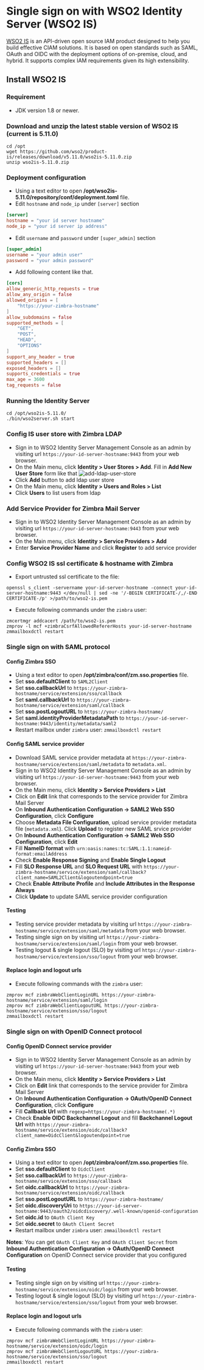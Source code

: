 Single sign on with WSO2 Identity Server (WSO2 IS)
==================================================
[WSO2 IS](https://is.docs.wso2.com) is an API-driven open source IAM product designed to help you build effective CIAM solutions.
It is based on open standards such as SAML, OAuth and OIDC with the deployment options of on-premise, cloud, and hybrid.
It supports complex IAM requirements given its high extensibility.

## Install WSO2 IS

### Requirement
* JDK version 1.8 or newer.

### Download and unzip the latest stable version of WSO2 IS (current is 5.11.0)
```shell
cd /opt
wget https://github.com/wso2/product-is/releases/download/v5.11.0/wso2is-5.11.0.zip
unzip wso2is-5.11.0.zip
```

### Deployment configuration
* Using a text editor to open **/opt/wso2is-5.11.0/repository/conf/deployment.toml** file.
* Edit `hostname` and `node_ip` under `[server]` section
```toml
[server]
hostname = "your id server hostname"
node_ip = "your id server ip address"
```
* Edit `username` and `password` under `[super_admin]` section
```toml
[super_admin]
username = "your admin user"
password = "your admin password"
```
* Add following content like that.
```toml
[cors]
allow_generic_http_requests = true
allow_any_origin = false
allowed_origins = [
    "https://your-zimbra-hostname"
]
allow_subdomains = false
supported_methods = [
    "GET",
    "POST",
    "HEAD",
    "OPTIONS"
]
support_any_header = true
supported_headers = []
exposed_headers = []
supports_credentials = true
max_age = 3600
tag_requests = false
```

### Running the Identity Server
```shell
cd /opt/wso2is-5.11.0/
./bin/wso2server.sh start
```

### Config IS user store with Zimbra LDAP
* Sign in to WSO2 Identity Server Management Console as an admin by visiting url `https://your-id-server-hostname:9443` from your web browser.
* On the Main menu, click **Identity > User Stores > Add**. Fill in **Add New User Store** form like that
![add-ldap-user-store](wso2-is/add-ldap-user-store.png)
* Click **Add** button to add ldap user store
* On the Main menu, click **Identity > Users and Roles > List**
* Click **Users** to list users from ldap

### Add Service Provider for Zimbra Mail Server
* Sign in to WSO2 Identity Server Management Console as an admin by visiting url `https://your-id-server-hostname:9443` from your web browser.
* On the Main menu, click **Identity > Service Providers > Add**
* Enter **Service Provider Name** and click **Register** to add service provider

### Config WSO2 IS ssl certificate & hostname with Zimbra
* Export untrusted ssl certificate to the file:
~~~shell
openssl s_client -servername your-id-server-hostname -connect your-id-server-hostname:9443 </dev/null | sed -ne '/-BEGIN CERTIFICATE-/,/-END CERTIFICATE-/p' >/path/to/wso2-is.pem
~~~
* Execute following commands under the `zimbra` user:
~~~shell
zmcertmgr addcacert /path/to/wso2-is.pem
zmprov -l mcf +zimbraCsrfAllowedRefererHosts your-id-server-hostname
zmmailboxdctl restart
~~~

### Single sign on with SAML protocol
#### Config Zimbra SSO
* Using a text editor to open **/opt/zimbra/conf/zm.sso.properties** file.
* Set **sso.defaultClient** to `SAML2Client`
* Set **sso.callbackUrl** to `https://your-zimbra-hostname/service/extension/sso/callback`
* Set **saml.callbackUrl** to `https://your-zimbra-hostname/service/extension/saml/callback`
* Set **sso.postLogoutURL** to `https://your-zimbra-hostname/`
* Set **saml.identityProviderMetadataPath** to `https://your-id-server-hostname:9443/identity/metadata/saml2`
* Restart mailbox under `zimbra` user: `zmmailboxdctl restart`

#### Config SAML service provider
* Download SAML service provider metadata at `https://your-zimbra-hostname/service/extension/saml/metadata` to `metadata.xml`.
* Sign in to WSO2 Identity Server Management Console as an admin by visiting url `https://your-id-server-hostname:9443` from your web browser.
* On the Main menu, click **Identity > Service Providers > List**
* Click on **Edit** link that corresponds to the service provider for Zimbra Mail Server
* On **Inbound Authentication Configuration -> SAML2 Web SSO Configuration**, click **Configure**
* Choose **Metadata File Configuration**, upload service provider metadata file (`metadata.xml`).
  Click **Upload** to register new SAML srvice provider
* On **Inbound Authentication Configuration -> SAML2 Web SSO Configuration**, click **Edit**
* Fill **NameID format** with `urn:oasis:names:tc:SAML:1.1:nameid-format:emailAddress`
* Check **Enable Response Signing** and **Enable Single Logout**
* Fill **SLO Response URL** and **SLO Request URL** with `https://your-zimbra-hostname/service/extension/saml/callback?client_name=SAML2Client&logoutendpoint=true`
* Check **Enable Attribute Profile** and **Include Attributes in the Response Always**
* Click **Update** to update SAML service provider configuration

#### Testing
* Testing service provider metadata by visiting url `https://your-zimbra-hostname/service/extension/saml/metadata` from your web browser.
* Testing single sign on by visiting url `https://your-zimbra-hostname/service/extension/saml/login` from your web browser.
* Testing logout & single logout (SLO) by visiting url `https://your-zimbra-hostname/service/extension/sso/logout` from your web browser.

#### Replace login and logout urls
* Execute following commands with the `zimbra` user:
```shell
zmprov mcf zimbraWebClientLoginURL https://your-zimbra-hostname/service/extension/saml/login
zmprov mcf zimbraWebClientLogoutURL https://your-zimbra-hostname/service/extension/sso/logout
zmmailboxdctl restart
```

### Single sign on with OpenID Connect protocol
#### Config OpenID Connect service provider
* Sign in to WSO2 Identity Server Management Console as an admin by visiting url `https://your-id-server-hostname:9443` from your web browser.
* On the Main menu, click **Identity > Service Providers > List**
* Click on **Edit** link that corresponds to the service provider for Zimbra Mail Server
* On **Inbound Authentication Configuration -> OAuth/OpenID Connect Configuration**, click **Configure**
* Fill **Callback Url** with `regexp=https://your-zimbra-hostname(.*)`
* Check **Enable OIDC Backchannel Logout** and fill **Backchannel Logout Url** with `https://your-zimbra-hostname/service/extension/oidc/callback?client_name=OidcClient&logoutendpoint=true`

#### Config Zimbra SSO
* Using a text editor to open **/opt/zimbra/conf/zm.sso.properties** file.
* Set **sso.defaultClient** to `OidcClient`
* Set **sso.callbackUrl** to `https://your-zimbra-hostname/service/extension/sso/callback`
* Set **oidc.callbackUrl** to `https://your-zimbra-hostname/service/extension/oidc/callback`
* Set **sso.postLogoutURL** to `https://your-zimbra-hostname/`
* Set **oidc.discoveryUri** to `https://your-id-server-hostname:9443/oauth2/oidcdiscovery/.well-known/openid-configuration`
* Set **oidc.id** to `OAuth Client Key`
* Set **oidc.secret** to `OAuth Client Secret`
* Restart mailbox under `zimbra` user: `zmmailboxdctl restart`

**Notes**: You can get `OAuth Client Key` and `OAuth Client Secret` from **Inbound Authentication Configuration -> OAuth/OpenID Connect Configuration** on OpenID Connect service provider that you configured

#### Testing
* Testing single sign on by visiting url `https://your-zimbra-hostname/service/extension/oidc/login` from your web browser.
* Testing logout & single logout (SLO) by visiting url `https://your-zimbra-hostname/service/extension/sso/logout` from your web browser.

#### Replace login and logout urls
* Execute following commands with the `zimbra` user:
```shell
zmprov mcf zimbraWebClientLoginURL https://your-zimbra-hostname/service/extension/oidc/login
zmprov mcf zimbraWebClientLogoutURL https://your-zimbra-hostname/service/extension/sso/logout
zmmailboxdctl restart
```
